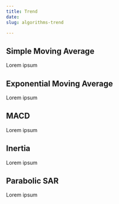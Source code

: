 ```yaml
---
title: Trend
date: 
slug: algorithms-trend

---
```

## Simple Moving Average

Lorem ipsum

## Exponential Moving Average

Lorem ipsum

## MACD

Lorem ipsum

## Inertia

Lorem ipsum

## Parabolic SAR

Lorem ipsum